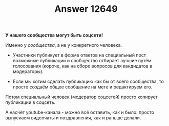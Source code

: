 ﻿---
title: "Answer 12649"
se.owner.user_id: 532877
se.owner.display_name: "Зонтик"
se.owner.link: "https://ru.meta.stackoverflow.com/users/532877/%d0%97%d0%be%d0%bd%d1%82%d0%b8%d0%ba"
se.answer_id: 12649
se.question_id: 12610
se.post_type: answer
se.is_accepted: False
---
<p><strong>У нашего сообщества могут быть соцсети!</strong></p>
<p>Именно у <em>сообщества</em>, а не у конкретного человека.</p>
<ul>
<li><p>Участники публикует в форме ответов на специальный пост возможные публикации и сообщество отбирает лучшие путём голосования (короче, как на сборе вопросов для кандидатов в модераторы).</p>
</li>
<li><p>Если мы хотим сделать публикацию как бы от всего сообщества, то просто создаём общее сообщение на мете и редактируем его.</p>
</li>
</ul>
<p>Потом специальный человек (модератор соцсетей) просто копирует публикации в соцсеть.</p>
<p>А насчёт youtube-канала - можно всё оставить, как и было: просто выпускаем видеочаты и поздравления, как и раньше делали.</p>
